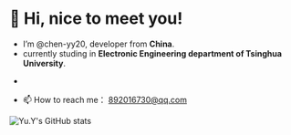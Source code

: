 # 👋 Hi, nice to meet you!

* I’m @chen-yy20, developer from **China**.
* currently studing in **Electronic Engineering department of Tsinghua University**.
- 
* 📫 How to reach me： 892016730@qq.com

![Yu.Y's GitHub stats](https://github-readme-stats.vercel.app/api?username=chen-yy20&show_icons=true&theme=radical)

<!---
chen-yy20/chen-yy20 is a ✨ special ✨ repository because its `README.md` (this file) appears on your GitHub profile.
You can click the Preview link to take a look at your changes.
--->
